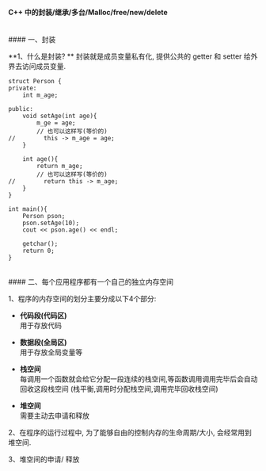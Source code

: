 #### C++ 中的封装/继承/多台/Malloc/free/new/delete



<br>
#### 一、封装


**1、什么是封装? **
封装就是成员变量私有化, 提供公共的 getter 和 setter 给外界去访问成员变量.

```
struct Person {
private:
    int m_age;
    
public:
    void setAge(int age){
        m_ge = age;
        // 也可以这样写(等价的)
//        this -> m_age = age;
    }
    
    int age(){
        return m_age;
        // 也可以这样写(等价的)
//        return this -> m_age;
    }
}

int main(){
    Person pson;
    pson.setAge(10);
    cout << pson.age() << endl;
    
    getchar();
    return 0;
}
```









<br>
#### 二、每个应用程序都有一个自己的独立内存空间

1、程序的内存空间的划分主要分成以下4个部分:

- **代码段(代码区)**<br>用于存放代码

- **数据段(全局区)**<br>用于存放全局变量等

- **栈空间**<br> 每调用一个函数就会给它分配一段连续的栈空间,等函数调用调用完毕后会自动回收这段栈空间 (栈平衡,调用时分配栈空间,调用完毕回收栈空间)

- **堆空间**<br> 需要主动去申请和释放


2、在程序的运行过程中, 为了能够自由的控制内存的生命周期/大小, 会经常用到堆空间.

3、堆空间的申请/ 释放


